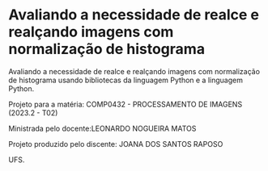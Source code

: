 # Avaliando a necessidade de realce e realçando imagens com normalização de histograma

Avaliando a necessidade de realce e realçando imagens com normalização de histograma usando bibliotecas da linguagem Python e a linguagem Python. 

Projeto para a matéria: COMP0432 - PROCESSAMENTO DE IMAGENS (2023.2 - T02)

Ministrada pelo docente:LEONARDO NOGUEIRA MATOS

Projeto produzido pelo discente: JOANA DOS SANTOS RAPOSO

UFS.
